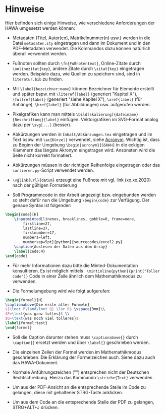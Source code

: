 # Hinweise

Hier befinden sich einige Hinweise, wie verschiedene Anforderungen der HAWA umgesetzt werden können:

- Metadaten (Titel, Autor(en), Matrikelnummer(n) usw.) werden in die Datei `metadaten.sty` eingetragen und dann im Dokument und in den PDF-Metadaten verwendet. Die Kommandos dazu können natürlich überall verwendet werden. 

- Fußnoten sollten durch `\fn{Fußnotentext}`, Online-Zitate durch `\onlinezitat{key}`, andere Zitate durch `\zitat{key}` eingetragen werden. Beispiele dazu, wie Quellen zu speichern sind, sind in `literatur.bib` zu finden.

- Mit `\label{bezeichner:name}` können Bezeichner für Elemente erstellt und später bspw. mit `\literef{label}` (generiert "Kapitel X"), `\fullref{label}` (generiert "siehe Kapitel X"), `\aref{label}` (für Anhänge), `\bref{label}` (für Abbildungen) usw. aufgerufen werden.

- Pixelgrafiken kann man mittels `\bild[skalierung]{dateiname}{Beschriftung}{label}` einfügen. Vektorgrafiken im SVG-Format analog dazu per `\svg[...]` (besser).

- Abkürzungen werden in `Inhalt/Abkürzungen.tex` eingetragen und im Text bspw. mit `\ac{Kürzel}` verwendet, siehe [Acronym](https://www.namsu.de/Extra/pakete/Acronym.html). Wichtig ist, dass zu Beginn der Umgebung `\begin{acronym}[SSHHH]` in die eckigen Klammern das längste Akronym eingetragen wird. Ansonsten wird die Seite nicht korrekt formatiert.

- Abkürzungen müssen in der richtigen Reihenfolge eingetragen oder das `sortieren.py`-Script verwendet werden.

- `\vglink{url}{datum}` erzeugt eine Fußnote mit vgl. link (xx.xx.2020) nach der gültigen Formatierung

- Soll Programmcode in der Arbeit angezeigt bzw. eingebunden werden so steht dafür nun die Umgebung `\begin{code}` zur Verfügung. Der genaue Syntax ist folgender:
```latex
\begin{code}[H]
    \inputminted[linenos, breaklines, gobble=0, frame=none,
        firstline=27,
        lastline=37,
        firstnumber=17,
        numbers=left,
        numbersep=5pt]{python}{sourcecodes/excel2.py}
    \caption{Auslesen der Daten aus dem Array}
    \label{code:4}
\end{code}
```

- Für mehr Informationen dazu bitte die Minted-Dokumentation konsultieren. Es ist möglich mittels ` \mintinline{python}{print("Toller Code")}` Code in einer Zeile ähnlich dem Mathemathikmodus zu verwenden.

- Die Formelumgebung wird wie folgt aufgerufen:
```latex
\begin{formel}[H]
\captionabove{Die erste aller Formeln}
$[\lnot P\land\lnot Q] \lor R$ \vspace{3mm}\\
$P=\text{was ganz tolles}$ \\
$Q=\text{was noch viel tolleres}$
\label{formel:test}
\end{formel}
```

- Soll die Caption darunter stehen muss `\captionabove{}` durch `\caption{}` ersetzt werden und über `\label{}` geschrieben werden.

- Die einzelnen Zeilen der Formel werden im Mathemathikmodus geschrieben. Die Erklärung der Formelzeichen auch. Siehe dazu auch das HAWA-Dokument.

- Normale Anführungszeichen ("") entsprechen nicht der Deutschen Rechtschreibung. Hierzu das Kommando `\striche{Text}` verwenden.

- Um aus der PDF-Ansicht an die entsprechende Stelle im Code zu gelangen, diese mit gehaltener STRG-Taste anklicken.

- Um aus dem Code an die entsprechende Stelle der PDF zu gelangen, STRG+ALT+J drücken.
